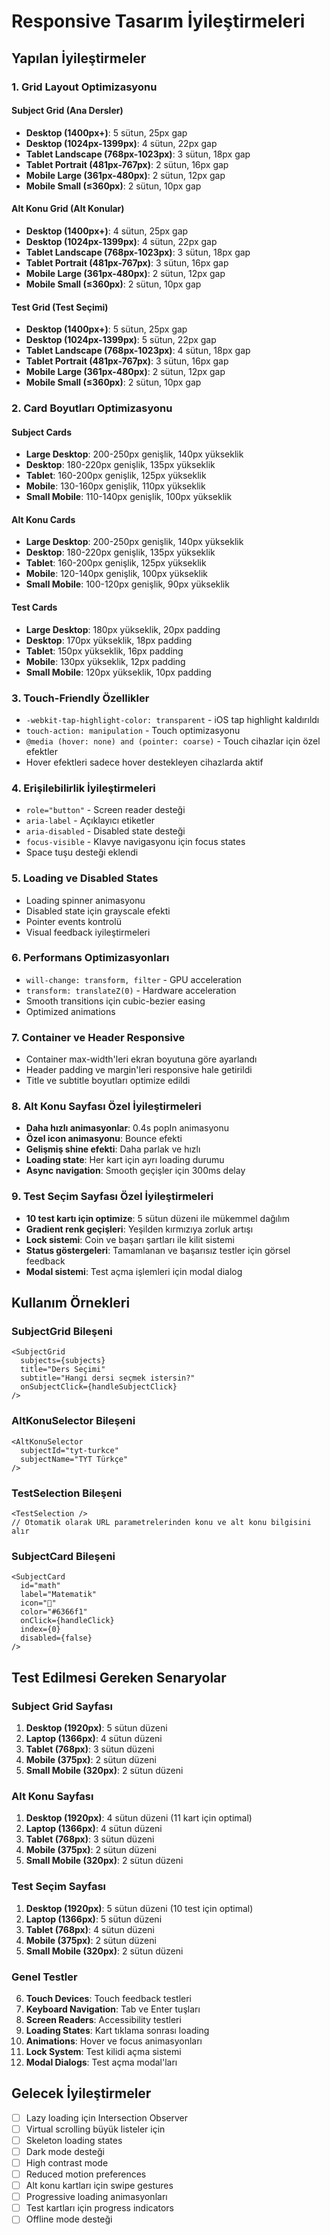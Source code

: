 # Responsive Tasarım İyileştirmeleri

## Yapılan İyileştirmeler

### 1. **Grid Layout Optimizasyonu**

#### Subject Grid (Ana Dersler)
- **Desktop (1400px+)**: 5 sütun, 25px gap
- **Desktop (1024px-1399px)**: 4 sütun, 22px gap  
- **Tablet Landscape (768px-1023px)**: 3 sütun, 18px gap
- **Tablet Portrait (481px-767px)**: 2 sütun, 16px gap
- **Mobile Large (361px-480px)**: 2 sütun, 12px gap
- **Mobile Small (≤360px)**: 2 sütun, 10px gap

#### Alt Konu Grid (Alt Konular)
- **Desktop (1400px+)**: 4 sütun, 25px gap
- **Desktop (1024px-1399px)**: 4 sütun, 22px gap  
- **Tablet Landscape (768px-1023px)**: 3 sütun, 18px gap
- **Tablet Portrait (481px-767px)**: 3 sütun, 16px gap
- **Mobile Large (361px-480px)**: 2 sütun, 12px gap
- **Mobile Small (≤360px)**: 2 sütun, 10px gap

#### Test Grid (Test Seçimi)
- **Desktop (1400px+)**: 5 sütun, 25px gap
- **Desktop (1024px-1399px)**: 5 sütun, 22px gap  
- **Tablet Landscape (768px-1023px)**: 4 sütun, 18px gap
- **Tablet Portrait (481px-767px)**: 3 sütun, 16px gap
- **Mobile Large (361px-480px)**: 2 sütun, 12px gap
- **Mobile Small (≤360px)**: 2 sütun, 10px gap

### 2. **Card Boyutları Optimizasyonu**

#### Subject Cards
- **Large Desktop**: 200-250px genişlik, 140px yükseklik
- **Desktop**: 180-220px genişlik, 135px yükseklik
- **Tablet**: 160-200px genişlik, 125px yükseklik
- **Mobile**: 130-160px genişlik, 110px yükseklik
- **Small Mobile**: 110-140px genişlik, 100px yükseklik

#### Alt Konu Cards
- **Large Desktop**: 200-250px genişlik, 140px yükseklik
- **Desktop**: 180-220px genişlik, 135px yükseklik
- **Tablet**: 160-200px genişlik, 125px yükseklik
- **Mobile**: 120-140px genişlik, 100px yükseklik
- **Small Mobile**: 100-120px genişlik, 90px yükseklik

#### Test Cards
- **Large Desktop**: 180px yükseklik, 20px padding
- **Desktop**: 170px yükseklik, 18px padding
- **Tablet**: 150px yükseklik, 16px padding
- **Mobile**: 130px yükseklik, 12px padding
- **Small Mobile**: 120px yükseklik, 10px padding

### 3. **Touch-Friendly Özellikler**
- `-webkit-tap-highlight-color: transparent` - iOS tap highlight kaldırıldı
- `touch-action: manipulation` - Touch optimizasyonu
- `@media (hover: none) and (pointer: coarse)` - Touch cihazlar için özel efektler
- Hover efektleri sadece hover destekleyen cihazlarda aktif

### 4. **Erişilebilirlik İyileştirmeleri**
- `role="button"` - Screen reader desteği
- `aria-label` - Açıklayıcı etiketler
- `aria-disabled` - Disabled state desteği
- `focus-visible` - Klavye navigasyonu için focus states
- Space tuşu desteği eklendi

### 5. **Loading ve Disabled States**
- Loading spinner animasyonu
- Disabled state için grayscale efekti
- Pointer events kontrolü
- Visual feedback iyileştirmeleri

### 6. **Performans Optimizasyonları**
- `will-change: transform, filter` - GPU acceleration
- `transform: translateZ(0)` - Hardware acceleration
- Smooth transitions için cubic-bezier easing
- Optimized animations

### 7. **Container ve Header Responsive**
- Container max-width'leri ekran boyutuna göre ayarlandı
- Header padding ve margin'leri responsive hale getirildi
- Title ve subtitle boyutları optimize edildi

### 8. **Alt Konu Sayfası Özel İyileştirmeleri**
- **Daha hızlı animasyonlar**: 0.4s popIn animasyonu
- **Özel icon animasyonu**: Bounce efekti
- **Gelişmiş shine efekti**: Daha parlak ve hızlı
- **Loading state**: Her kart için ayrı loading durumu
- **Async navigation**: Smooth geçişler için 300ms delay

### 9. **Test Seçim Sayfası Özel İyileştirmeleri**
- **10 test kartı için optimize**: 5 sütun düzeni ile mükemmel dağılım
- **Gradient renk geçişleri**: Yeşilden kırmızıya zorluk artışı
- **Lock sistemi**: Coin ve başarı şartları ile kilit sistemi
- **Status göstergeleri**: Tamamlanan ve başarısız testler için görsel feedback
- **Modal sistemi**: Test açma işlemleri için modal dialog

## Kullanım Örnekleri

### SubjectGrid Bileşeni
```tsx
<SubjectGrid
  subjects={subjects}
  title="Ders Seçimi"
  subtitle="Hangi dersi seçmek istersin?"
  onSubjectClick={handleSubjectClick}
/>
```

### AltKonuSelector Bileşeni
```tsx
<AltKonuSelector
  subjectId="tyt-turkce"
  subjectName="TYT Türkçe"
/>
```

### TestSelection Bileşeni
```tsx
<TestSelection />
// Otomatik olarak URL parametrelerinden konu ve alt konu bilgisini alır
```

### SubjectCard Bileşeni
```tsx
<SubjectCard
  id="math"
  label="Matematik"
  icon="📐"
  color="#6366f1"
  onClick={handleClick}
  index={0}
  disabled={false}
/>
```

## Test Edilmesi Gereken Senaryolar

### Subject Grid Sayfası
1. **Desktop (1920px)**: 5 sütun düzeni
2. **Laptop (1366px)**: 4 sütun düzeni  
3. **Tablet (768px)**: 3 sütun düzeni
4. **Mobile (375px)**: 2 sütun düzeni
5. **Small Mobile (320px)**: 2 sütun düzeni

### Alt Konu Sayfası
1. **Desktop (1920px)**: 4 sütun düzeni (11 kart için optimal)
2. **Laptop (1366px)**: 4 sütun düzeni
3. **Tablet (768px)**: 3 sütun düzeni
4. **Mobile (375px)**: 2 sütun düzeni
5. **Small Mobile (320px)**: 2 sütun düzeni

### Test Seçim Sayfası
1. **Desktop (1920px)**: 5 sütun düzeni (10 test için optimal)
2. **Laptop (1366px)**: 5 sütun düzeni
3. **Tablet (768px)**: 4 sütun düzeni
4. **Mobile (375px)**: 2 sütun düzeni
5. **Small Mobile (320px)**: 2 sütun düzeni

### Genel Testler
6. **Touch Devices**: Touch feedback testleri
7. **Keyboard Navigation**: Tab ve Enter tuşları
8. **Screen Readers**: Accessibility testleri
9. **Loading States**: Kart tıklama sonrası loading
10. **Animations**: Hover ve focus animasyonları
11. **Lock System**: Test kilidi açma sistemi
12. **Modal Dialogs**: Test açma modal'ları

## Gelecek İyileştirmeler

- [ ] Lazy loading için Intersection Observer
- [ ] Virtual scrolling büyük listeler için
- [ ] Skeleton loading states
- [ ] Dark mode desteği
- [ ] High contrast mode
- [ ] Reduced motion preferences
- [ ] Alt konu kartları için swipe gestures
- [ ] Progressive loading animasyonları
- [ ] Test kartları için progress indicators
- [ ] Offline mode desteği 